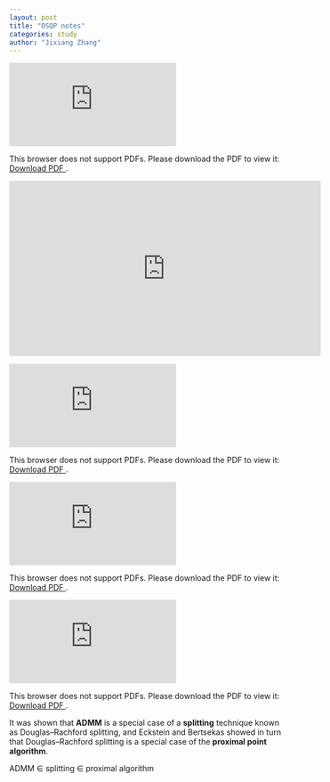 ```yaml
---
layout: post
title: "OSQP notes"
categories: study
author: "Jixiang Zhang"
---
```


<object data="https://stellato.io/assets/downloads/presentations/2017/osqp_oxford_math.pdf" type="application/pdf" width="700px" height="700px">
    <embed src="https://stellato.io/assets/downloads/presentations/2017/osqp_oxford_math.pdf">
        <p>This browser does not support PDFs. Please download the PDF to view it:
            <a href="https://stellato.io/assets/downloads/presentations/2017/osqp_oxford_math.pdf">Download PDF
            </a>.
        </p>
    </embed>
</object>

<p align="center">
    <iframe width="560" height="315" src="https://www.youtube.com/embed/k6yJHw0CzeA" title="YouTube video player" frameborder="0" allow="accelerometer; autoplay; clipboard-write; encrypted-media; gyroscope; picture-in-picture; web-share" allowfullscreen>
    </iframe>
</p>

<object data="https://web.stanford.edu/~boyd/papers/pdf/oper_splt_ctrl_slides.pdf" type="application/pdf" width="700px" height="700px">
    <embed src="https://web.stanford.edu/~boyd/papers/pdf/oper_splt_ctrl_slides.pdf">
        <p>This browser does not support PDFs. Please download the PDF to view it:
            <a href="https://web.stanford.edu/~boyd/papers/pdf/oper_splt_ctrl_slides.pdf">Download PDF
            </a>.
        </p>
    </embed>
</object>

<object data="https://web.stanford.edu/~boyd/papers/pdf/prox_algs.pdf" type="application/pdf" width="700px" height="700px">
    <embed src="https://web.stanford.edu/~boyd/papers/pdf/prox_algs.pdf">
        <p>This browser does not support PDFs. Please download the PDF to view it:
            <a href="https://web.stanford.edu/~boyd/papers/pdf/prox_algs.pdf">Download PDF
            </a>.
        </p>
    </embed>
</object>

<object data="https://web.stanford.edu/~boyd/papers/pdf/prox_slides.pdf" type="application/pdf" width="700px" height="700px">
    <embed src="https://web.stanford.edu/~boyd/papers/pdf/prox_slides.pdf">
        <p>This browser does not support PDFs. Please download the PDF to view it:
            <a href="https://web.stanford.edu/~boyd/papers/pdf/prox_slides.pdf">Download PDF
            </a>.
        </p>
    </embed>
</object>

It was shown that **ADMM** is a special case of a **splitting** technique known as Douglas–Rachford splitting, and Eckstein and Bertsekas showed in turn that Douglas–Rachford splitting is a special case of the **proximal point algorithm**.

ADMM $\in$ splitting $\in$ proximal algorithm
